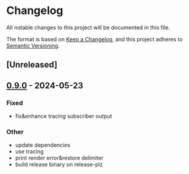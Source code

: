 # Changelog
All notable changes to this project will be documented in this file.

The format is based on [Keep a Changelog](https://keepachangelog.com/en/1.0.0/),
and this project adheres to [Semantic Versioning](https://semver.org/spec/v2.0.0.html).

## [Unreleased]

## [0.9.0](https://github.com/lzanini/mdbook-katex/compare/v0.8.1...v0.9.0) - 2024-05-23

### Fixed
- fix&enhance tracing subscriber output

### Other
- update dependencies
- use tracing
- print render error&restore delimiter
- build release binary on release-plz
